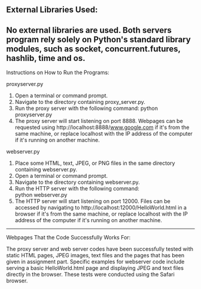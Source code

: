 External Libraries Used:
-----------------------------------------
No external libraries are used. Both servers program rely solely on Python's standard library modules, such as socket, concurrent.futures, hashlib, time and os.
------------------------------------------
Instructions on How to Run the Programs:

proxyserver.py
1. Open a terminal or command prompt.
2. Navigate to the directory containing proxy_server.py.
3. Run the proxy server with the following command:
    python proxyserver.py
4. The proxy server will start listening on port 8888. Webpages can be requested using http://localhost:8888/www.google.com if it's from the same machine, or replace localhost with the IP address of the computer if it's running on another machine.

webserver.py
1. Place some HTML, text, JPEG, or PNG files in the same directory containing webserver.py.
2. Open a terminal or command prompt.
3. Navigate to the directory containing webserver.py.
4. Run the HTTP server with the following command:       
        python webserver.py
5. The HTTP server will start listening on port 12000. Files can be accessed by navigating to http://localhost:12000/HelloWorld.html in a browser if it's from the same machine, or replace localhost with the IP address of the computer if it's running on another machine.
---------------------------------------------------------
Webpages That the Code Successfully Works For:

The proxy server and web server codes have been successfully tested with static HTML pages, JPEG images, text files and the pages that has been given in assignment part. Specific examples for webserver code include serving a basic HelloWorld.html page and displaying JPEG and text files directly in the browser. These tests were conducted using the Safari browser.


